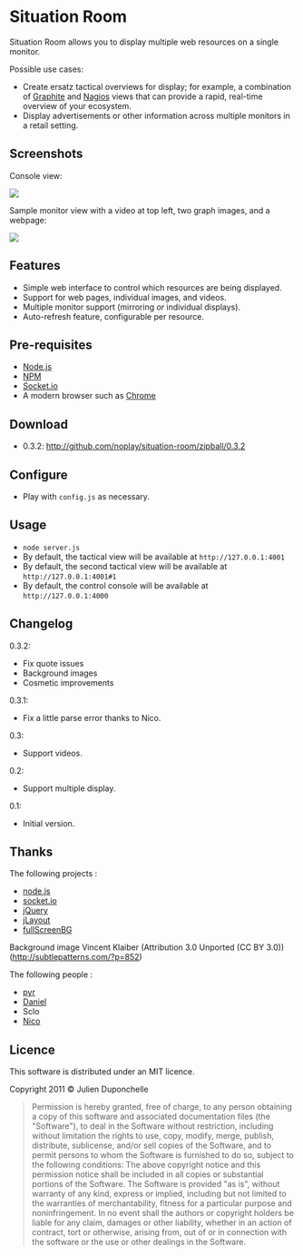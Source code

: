 # Situation Room

Situation Room allows you to display multiple web resources on a single monitor.

Possible use cases:

* Create ersatz tactical overviews for display; for example, a combination of [Graphite](http://graphite.wikidot.com/) and [Nagios](http://www.nagios.org/) views that can provide a rapid, real-time overview of your ecosystem.
* Display advertisements or other information across multiple monitors in a retail setting.

## Screenshots

Console view:

<img src="http://github.com/noplay/situation-room/blob/master/images/console.png?raw=true"/>

Sample monitor view with a video at top left, two graph images, and a webpage:

<img src="http://github.com/noplay/situation-room/blob/master/images/monitor.png?raw=true"/>

## Features

* Simple web interface to control which resources are being displayed.
* Support for web pages, individual images, and videos.
* Multiple monitor support (mirroring _or_ individual displays).
* Auto-refresh feature, configurable per resource.

## Pre-requisites

* [Node.js](http://nodejs.org/)
* [NPM](http://npmjs.org/)
* [Socket.io](http://socket.io/)
* A modern browser such as [Chrome](http://www.google.com/chrome)

## Download

* 0.3.2: http://github.com/noplay/situation-room/zipball/0.3.2

## Configure

* Play with `config.js` as necessary.

## Usage

* `node server.js`
* By default, the tactical view will be available at `http://127.0.0.1:4001`
* By default, the second tactical view will be available at `http://127.0.0.1:4001#1`
* By default, the control console will be available at `http://127.0.0.1:4000`

## Changelog

0.3.2:

* Fix quote issues
* Background images
* Cosmetic improvements


0.3.1:

* Fix a little parse error thanks to Nico.

0.3:

* Support videos.

0.2:

* Support multiple display.

0.1:

* Initial version.

## Thanks

The following projects :

* [node.js](http://nodejs.org)
* [socket.io](http://socket.io)
* [jQuery](http://www.jquery.org)
* [jLayout](http://www.bramstein.com/projects/jlayout/)
* [fullScreenBG](http://github.com/conzett/jquery.fullScreenBG)

Background image Vincent Klaiber (Attribution 3.0 Unported (CC BY 3.0)) (http://subtlepatterns.com/?p=852)

The following people :

* [pyr](http://github.com/pyr/)
* [Daniel](http://github.com/phrawzty/)
* Sclo
* [Nico](https://twitter.com/#!/warpdesign_)

## Licence

This software is distributed under an MIT licence.

Copyright 2011 © Julien Duponchelle

> Permission is hereby granted, free of charge, to any person obtaining a copy of this software
> and associated documentation files (the "Software"), to deal in the Software without
> restriction, including without limitation the rights to use, copy, modify, merge, publish,
> distribute, sublicense, and/or sell copies of the Software, and to permit persons to whom the
> Software is furnished to do so, subject to the following conditions:
> The above copyright notice and this permission notice shall be included in all copies or
> substantial portions of the Software.
> The Software is provided "as is", without warranty of any kind, express or implied, including
> but not limited to the warranties of merchantability, fitness for a particular purpose and
> noninfringement. In no event shall the authors or copyright holders be liable for any claim,
> damages or other liability, whether in an action of contract, tort or otherwise, arising from,
> out of or in connection with the software or the use or other dealings in the Software.
